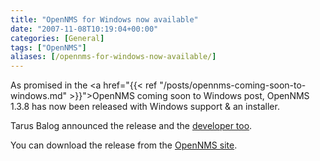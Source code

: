 ```yaml
---
title: "OpenNMS for Windows now available"
date: "2007-11-08T10:19:04+00:00"
categories: [General]
tags: ["OpenNMS"]
aliases: [/opennms-for-windows-now-available/]
---
```


As promised in the <a href="{{< ref "/posts/opennms-coming-soon-to-windows.md" >}}">OpenNMS coming soon to Windows</a> post, OpenNMS 1.3.8 has now been released with Windows support &amp; an installer.

Tarus Balog announced the release and the <a href="http://www.racoonfink.com/archives/000742.html">developer too</a>.

You can download the release from the <a href="https://www.opennms.org/">OpenNMS site</a>.
